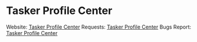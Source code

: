 # Tasker Profile Center

Website: [Tasker Profile Center](https://taskerprofilecenter.com/)
Requests: [Tasker Profile Center](https://requests.taskerprofilecenter.com/)
Bugs Report: [Tasker Profile Center](https://bug-reports.taskerprofilecenter.com/)
